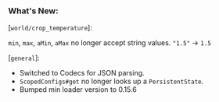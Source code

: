 ### What's New:

[`world/crop_temperature`]:

`min`, `max`, `aMin`, `aMax` no longer accept string values. `"1.5"` -> `1.5`

[`general`]:

* Switched to Codecs for JSON parsing.
* `ScopedConfigs#get` no longer looks up a `PersistentState`.
* Bumped min loader version to 0.15.6